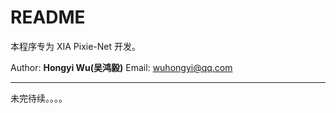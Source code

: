 <!-- README.md --- 
;; 
;; Description: 
;; Author: Hongyi Wu(吴鸿毅)
;; Email: wuhongyi@qq.com 
;; Created: 四 4月 27 23:08:59 2017 (+0800)
;; Last-Updated: 四 4月 27 23:10:14 2017 (+0800)
;;           By: Hongyi Wu(吴鸿毅)
;;     Update #: 1
;; URL: http://wuhongyi.cn -->

# README

本程序专为 XIA Pixie-Net 开发。

Author: **Hongyi Wu(吴鸿毅)**
Email: wuhongyi@qq.com 

----

未完待续。。。。



<!-- README.md ends here -->
